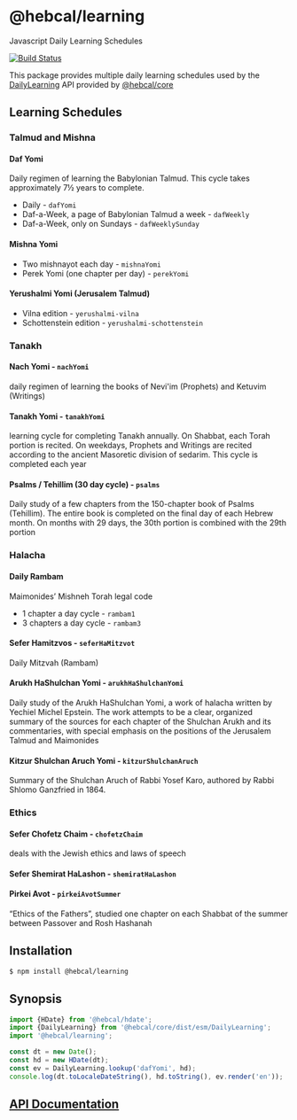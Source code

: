# @hebcal/learning
Javascript Daily Learning Schedules

[![Build Status](https://github.com/hebcal/hebcal-learning/actions/workflows/node.js.yml/badge.svg)](https://github.com/hebcal/hebcal-learning/actions/workflows/node.js.yml)

This package provides multiple daily learning schedules
used by the [DailyLearning](https://hebcal.github.io/api/core/classes/DailyLearning.html) API provided by
[@hebcal/core](https://www.npmjs.com/package/@hebcal/core)

## Learning Schedules

### Talmud and Mishna

#### Daf Yomi
Daily regimen of learning the Babylonian Talmud. This cycle takes approximately 7½ years to complete.

* Daily - `dafYomi`
* Daf-a-Week, a page of Babylonian Talmud a week - `dafWeekly`
* Daf-a-Week, only on Sundays - `dafWeeklySunday`

#### Mishna Yomi
* Two mishnayot each day - `mishnaYomi`
* Perek Yomi (one chapter per day) - `perekYomi`

#### Yerushalmi Yomi (Jerusalem Talmud)
* Vilna edition - `yerushalmi-vilna`
* Schottenstein edition - `yerushalmi-schottenstein`

### Tanakh

#### Nach Yomi - `nachYomi`
daily regimen of learning the books of Nevi'im (Prophets) and Ketuvim (Writings)

#### Tanakh Yomi - `tanakhYomi`
learning cycle for completing Tanakh annually. On Shabbat, each Torah portion is recited. On weekdays, Prophets and Writings are recited according to the ancient Masoretic division of sedarim. This cycle is completed each year

#### Psalms / Tehillim (30 day cycle) - `psalms`
Daily study of a few chapters from the 150-chapter book of Psalms (Tehillim). The entire book is completed on the final day of each Hebrew month. On months with 29 days, the 30th portion is combined with the 29th portion


### Halacha

#### Daily Rambam
Maimonides’ Mishneh Torah legal code
* 1 chapter a day cycle - `rambam1`
* 3 chapters a day cycle - `rambam3`

#### Sefer Hamitzvos - `seferHaMitzvot`
Daily Mitzvah (Rambam)

#### Arukh HaShulchan Yomi - `arukhHaShulchanYomi`
Daily study of the Arukh HaShulchan Yomi, a work of halacha written by Yechiel Michel Epstein. The work attempts to be a clear, organized summary of the sources for each chapter of the Shulchan Arukh and its commentaries, with special emphasis on the positions of the Jerusalem Talmud and Maimonides

#### Kitzur Shulchan Aruch Yomi - `kitzurShulchanAruch`
Summary of the Shulchan Aruch of Rabbi Yosef Karo,
authored by Rabbi Shlomo Ganzfried in 1864.

### Ethics

#### Sefer Chofetz Chaim - `chofetzChaim`
deals with the Jewish ethics and laws of speech

#### Sefer Shemirat HaLashon - `shemiratHaLashon`

#### Pirkei Avot - `pirkeiAvotSummer`
“Ethics of the Fathers”, studied one chapter on each Shabbat of the summer between Passover and Rosh Hashanah

## Installation
```bash
$ npm install @hebcal/learning
```

## Synopsis
```javascript
import {HDate} from '@hebcal/hdate';
import {DailyLearning} from '@hebcal/core/dist/esm/DailyLearning';
import '@hebcal/learning';

const dt = new Date();
const hd = new HDate(dt);
const ev = DailyLearning.lookup('dafYomi', hd);
console.log(dt.toLocaleDateString(), hd.toString(), ev.render('en'));
```

## [API Documentation](https://hebcal.github.io/api/learning/index.html)
